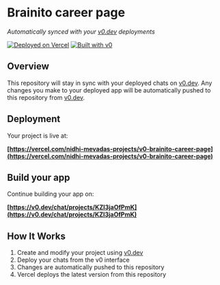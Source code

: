 # Brainito career page

*Automatically synced with your [v0.dev](https://v0.dev) deployments*

[![Deployed on Vercel](https://img.shields.io/badge/Deployed%20on-Vercel-black?style=for-the-badge&logo=vercel)](https://vercel.com/nidhi-mevadas-projects/v0-brainito-career-page)
[![Built with v0](https://img.shields.io/badge/Built%20with-v0.dev-black?style=for-the-badge)](https://v0.dev/chat/projects/KZI3jaOfPmK)

## Overview

This repository will stay in sync with your deployed chats on [v0.dev](https://v0.dev).
Any changes you make to your deployed app will be automatically pushed to this repository from [v0.dev](https://v0.dev).

## Deployment

Your project is live at:

**[https://vercel.com/nidhi-mevadas-projects/v0-brainito-career-page](https://vercel.com/nidhi-mevadas-projects/v0-brainito-career-page)**

## Build your app

Continue building your app on:

**[https://v0.dev/chat/projects/KZI3jaOfPmK](https://v0.dev/chat/projects/KZI3jaOfPmK)**

## How It Works

1. Create and modify your project using [v0.dev](https://v0.dev)
2. Deploy your chats from the v0 interface
3. Changes are automatically pushed to this repository
4. Vercel deploys the latest version from this repository